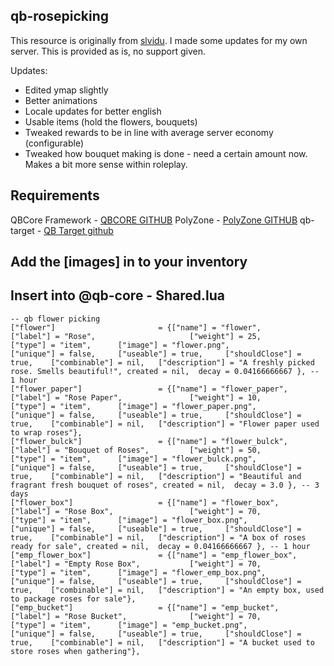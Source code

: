 ## qb-rosepicking

This resource is originally from [slvidu](https://github.com/slvidu/qb-flowerjob). I made some updates for my own server. This is provided as is, no support given.

Updates:
* Edited ymap slightly
* Better animations
* Locale updates for better english
* Usable items (hold the flowers, bouquets)
* Tweaked rewards to be in line with average server economy (configurable)
* Tweaked how bouquet making is done - need a certain amount now. Makes a bit more sense within roleplay.

## Requirements
QBCore Framework - [QBCORE GITHUB](https://github.com/qbcore-framework/qb-core)
PolyZone - [PolyZone GITHUB](https://github.com/mkafrin/PolyZone)
qb-target - [QB Target github](https://github.com/qbcore-framework/qb-target)

## Add the [images] in to your inventory

## Insert into @qb-core - Shared.lua

```
-- qb flower picking 
["flower"] 		 	 	 		 = {["name"] = "flower", 					["label"] = "Rose", 					["weight"] = 25, 		["type"] = "item", 		["image"] = "flower.png", 						["unique"] = false, 	["useable"] = true, 	["shouldClose"] = true,    ["combinable"] = nil,   ["description"] = "A freshly picked rose. Smells beautiful!", created = nil,  decay = 0.04166666667 }, -- 1 hour
["flower_paper"] 		 	 	 = {["name"] = "flower_paper", 				["label"] = "Rose Paper", 				["weight"] = 10, 		["type"] = "item", 		["image"] = "flower_paper.png", 				["unique"] = false, 	["useable"] = true, 	["shouldClose"] = true,    ["combinable"] = nil,   ["description"] = "Flower paper used to wrap roses"},
["flower_bulck"] 		 	 	 = {["name"] = "flower_bulck", 				["label"] = "Bouquet of Roses", 		["weight"] = 50, 		["type"] = "item", 		["image"] = "flower_bulck.png", 				["unique"] = false, 	["useable"] = true, 	["shouldClose"] = true,    ["combinable"] = nil,   ["description"] = "Beautiful and fragrant fresh bouquet of roses", created = nil,  decay = 3.0 }, -- 3 days
["flower_box"] 		 	 	 	 = {["name"] = "flower_box", 				["label"] = "Rose Box", 				["weight"] = 70, 		["type"] = "item", 		["image"] = "flower_box.png", 				    ["unique"] = false, 	["useable"] = true, 	["shouldClose"] = true,    ["combinable"] = nil,   ["description"] = "A box of roses ready for sale", created = nil,  decay = 0.04166666667 }, -- 1 hour
["emp_flower_box"] 		 	 	 = {["name"] = "emp_flower_box", 			["label"] = "Empty Rose Box", 			["weight"] = 70, 		["type"] = "item", 		["image"] = "flower_emp_box.png", 				["unique"] = false, 	["useable"] = true, 	["shouldClose"] = true,    ["combinable"] = nil,   ["description"] = "An empty box, used to package roses for sale"},
["emp_bucket"] 		 	 	 	 = {["name"] = "emp_bucket", 				["label"] = "Rose Bucket", 			    ["weight"] = 70, 		["type"] = "item", 		["image"] = "emp_bucket.png", 				    ["unique"] = false, 	["useable"] = true, 	["shouldClose"] = true,    ["combinable"] = nil,   ["description"] = "A bucket used to store roses when gathering"},

```
